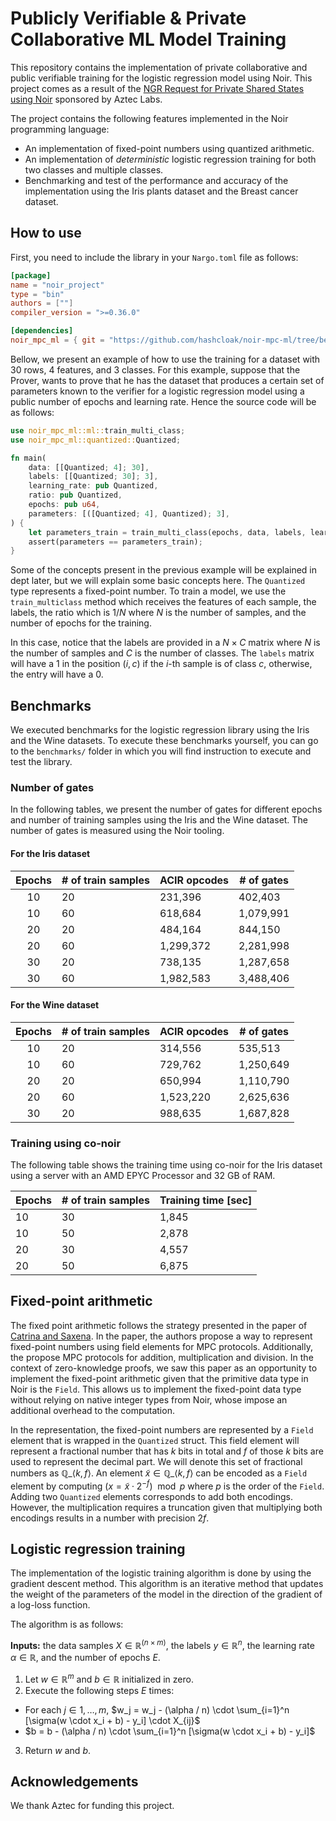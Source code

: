 # Publicly Verifiable & Private Collaborative ML Model Training

This repository contains the implementation of private collaborative and public
verifiable training for the logistic regression model using Noir. This project
comes as a result of the [NGR Request for Private Shared States using Noir](https://github.com/orgs/noir-lang/discussions/6317)
sponsored by Aztec Labs.

The project contains the following features implemented in the Noir programming
language:

- An implementation of fixed-point numbers using quantized arithmetic.
- An implementation of *deterministic* logistic regression training for both two
classes and multiple classes.
- Benchmarking and test of the performance and accuracy of the implementation
using the Iris plants dataset and the Breast cancer dataset.

## How to use

First, you need to include the library in your `Nargo.toml` file as follows:

```toml
[package]
name = "noir_project"
type = "bin"
authors = [""]
compiler_version = ">=0.36.0"

[dependencies]
noir_mpc_ml = { git = "https://github.com/hashcloak/noir-mpc-ml/tree/benchmarking/lib", branch = "master" }
```

Bellow, we present an example of how to use the training for a dataset with 30
rows, 4 features, and 3 classes. For this example, suppose that the Prover,
wants to prove that he has the dataset that produces a certain set of parameters
known to the verifier for a logistic regression model using a public number of
epochs and learning rate. Hence the source code will be as follows:

```rust
use noir_mpc_ml::ml::train_multi_class;
use noir_mpc_ml::quantized::Quantized;

fn main(
    data: [[Quantized; 4]; 30],
    labels: [[Quantized; 30]; 3],
    learning_rate: pub Quantized,
    ratio: pub Quantized,
    epochs: pub u64,
    parameters: [([Quantized; 4], Quantized); 3],
) {
    let parameters_train = train_multi_class(epochs, data, labels, learning_rate, ratio);
    assert(parameters == parameters_train);
}
```

Some of the concepts present in the previous example will be explained in dept
later, but we will explain some basic concepts here. The `Quantized` type
represents a fixed-point number. To train a model, we use the `train_multiclass`
method which receives the features of each sample, the labels, the ratio which
is $1 / N$ where $N$ is the number of samples, and the number of epochs for the
training.

In this case, notice that the labels are provided in a $N \times C$ matrix where
$N$ is the number of samples and $C$ is the number of classes. The `labels`
matrix will have a 1 in the position $(i, c)$ if the $i$-th sample is of class
$c$, otherwise, the entry will have a 0.

## Benchmarks

We executed benchmarks for the logistic regression library using the Iris and the Wine datasets. To execute these benchmarks yourself, you can go to the `benchmarks/` folder in which you will find instruction to execute and test the library.

### Number of gates

In the following tables, we present the number of gates for different epochs and number of training samples using the Iris and the Wine dataset. The number of gates is measured using the Noir tooling.

#### For the Iris dataset

| **Epochs** | **# of train samples** | **ACIR opcodes** | **# of gates** |
|:----------:|------------------------|------------------|----------------|
|         10 |                     20 |          231,396 |        402,403 |
|         10 |                     60 |          618,684 |      1,079,991 |
|         20 |                     20 |          484,164 |        844,150 |
|         20 |                     60 |        1,299,372 |      2,281,998 |
|         30 |                     20 |          738,135 |      1,287,658 |
|         30 |                     60 |        1,982,583 |      3,488,406 |

#### For the Wine dataset

| **Epochs** | **# of train samples** | **ACIR opcodes** | **# of gates** |
|:----------:|------------------------|------------------|----------------|
|         10 |                     20 |          314,556 |        535,513 |
|         10 |                     60 |          729,762 |      1,250,649 |
|         20 |                     20 |          650,994 |      1,110,790 |
|         20 |                     60 |        1,523,220 |      2,625,636 |
|         30 |                     20 |          988,635 |      1,687,828 |

### Training using co-noir

The following table shows the training time using co-noir for the Iris dataset using a server with an AMD EPYC Processor and 32 GB of RAM.

| Epochs | # of train samples | Training time [sec] |
|--------|--------------------|----------------------|
|     10 |                 30 |                1,845 |
|     10 |                 50 |                2,878 |
|     20 |                 30 |                4,557 |
|     20 |                 50 |                6,875 |

## Fixed-point arithmetic

The fixed point arithmetic follows the strategy presented in the paper of
[Catrina and Saxena](https://www.ifca.ai/pub/fc10/31_47.pdf). In the paper, the
authors propose a way to represent fixed-point numbers using field elements for
MPC protocols. Additionally, the propose MPC protocols for addition,
multiplication and division. In the context of zero-knowledge proofs, we saw this
paper as an opportunity to implement the fixed-point arithmetic given that the
primitive data type in Noir is the `Field`. This allows us to implement the
fixed-point data type without relying on native integer types from Noir, whose
impose an additional overhead to the computation.

In the representation, the fixed-point numbers are represented by a `Field`
element that is wrapped in the `Quantized` struct. This field element will
represent a fractional number that has $k$ bits in total and $f$ of those $k$
bits are used to represent the decimal part. We will denote this set of
fractional numbers as $\mathbb{Q}\_{\langle k, f \rangle}$. An element
$\tilde{x} \in \mathbb{Q}\_{\langle k, f \rangle}$ can be encoded as a `Field`
element by computing $(x = \tilde{x} \cdot 2^{-f}) \mod p$ where $p$ is the order
of the `Field`. Adding two `Quantized` elements corresponds to add both encodings.
However, the multiplication requires a truncation given that multiplying both encodings
results in a number with precision $2f$.

## Logistic regression training

The implementation of the logistic training algorithm is done by using the
gradient descent method. This algorithm is an iterative method that updates the
weight of the parameters of the model in the direction of the gradient of a
log-loss function.

The algorithm is as follows:

**Inputs:** the data samples $X \in \mathbb{R}^{(n \times m)}$, the labels
$y \in \mathbb{R}^{n}$, the learning rate $\alpha \in \mathbb{R}$, and the
number of epochs $E$.

1. Let $w \in \mathbb{R}^m$ and $b \in \mathbb{R}$ initialized in zero.
2. Execute the following steps $E$ times:

- For each $j \in {1, \dots, m}$, $w_j = w_j - (\alpha / n) \cdot \sum_{i=1}^n [\sigma(w \cdot x_i + b) - y_i] \cdot X_{ij}$
- $b = b - (\alpha / n) \cdot \sum_{i=1}^n [\sigma(w \cdot x_i + b) - y_i]$

3. Return $w$ and $b$.

## Acknowledgements

We thank Aztec for funding this project.